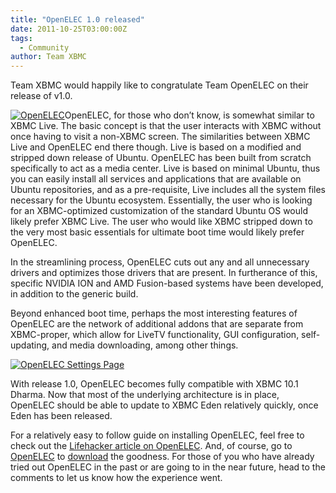 ```yaml
---
title: "OpenELEC 1.0 released"
date: 2011-10-25T03:00:00Z
tags:
  - Community
author: Team XBMC
---
```


Team XBMC would happily like to congratulate Team OpenELEC on their release of v1.0.

[![OpenELEC](/images/blog/openelec_logo-300x150.jpeg "OpenELEC")](/images/blog/openelec_logo.jpeg)OpenELEC, for those who don’t know, is somewhat similar to XBMC Live. The basic concept is that the user interacts with XBMC without once having to visit a non-XBMC screen. The similarities between XBMC Live and OpenELEC end there though. Live is based on a modified and stripped down release of Ubuntu. OpenELEC has been built from scratch specifically to act as a media center. Live is based on minimal Ubuntu, thus you can easily install all services and applications that are available on Ubuntu repositories, and as a pre-requisite, Live includes all the system files necessary for the Ubuntu ecosystem. Essentially, the user who is looking for an XBMC-optimized customization of the standard Ubuntu OS would likely prefer XBMC Live. The user who would like XBMC stripped down to the very most basic essentials for ultimate boot time would likely prefer OpenELEC.

In the streamlining process, OpenELEC cuts out any and all unnecessary drivers and optimizes those drivers that are present. In furtherance of this, specific NVIDIA ION and AMD Fusion-based systems have been developed, in addition to the generic build.

Beyond enhanced boot time, perhaps the most interesting features of OpenELEC are the network of additional addons that are separate from XBMC-proper, which allow for LiveTV functionality, GUI configuration, self-updating, and media downloading, among other things.

[![OpenELEC Settings Page](/images/blog/screenshot034.jpeg "OpenELEC Settings Page")](/images/blog/screenshot034.jpeg)

With release 1.0, OpenELEC becomes fully compatible with XBMC 10.1 Dharma. Now that most of the underlying architecture is in place, OpenELEC should be able to update to XBMC Eden relatively quickly, once Eden has been released.

For a relatively easy to follow guide on installing OpenELEC, feel free to check out the [Lifehacker article on OpenELEC](https://lifehacker.com/openelec-is-a-fast-booting-self-updating-version-of-xb-5851924 "Lifehacker article on OpenELEC"). And, of course, go to [OpenELEC](https://openelec.tv/ "OpenELEC main site") to [download](https://openelec.tv/get-openelec "Get OpenELEC") the goodness. For those of you who have already tried out OpenELEC in the past or are going to in the near future, head to the comments to let us know how the experience went.
